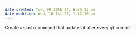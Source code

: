 ```yaml
---
date created: Tue, 09 30th 25, 6:55:13 pm
date modified: Wed, 10 1st 25, 1:37:10 pm
---
```


Create a slash command that updates it after every git commit

